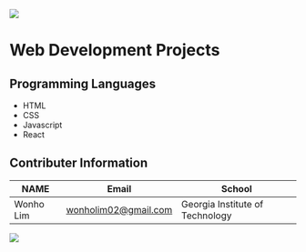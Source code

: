 ![](https://placehold.it/950x90/0000FF/fff?text=Welcome!)
# Web Development **Projects**

## Programming Languages
* HTML
* CSS
* Javascript
* React

## Contributer Information
<!-- Tables -->
| NAME      | Email                |School                           |
| --------- | -------------------- |---------------------------------|
| Wonho Lim | wonholim02@gmail.com | Georgia Institute of Technology |

![](https://upload.wikimedia.org/wikipedia/commons/3/3b/Internet_et_ses_applications.png)

